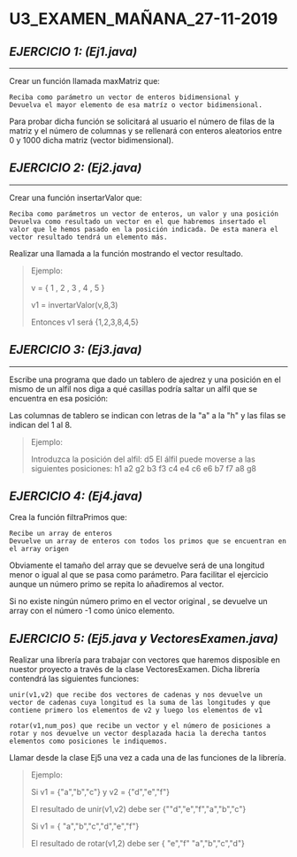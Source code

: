 
# U3_EXAMEN_MAÑANA_27-11-2019

## _EJERCICIO 1: (Ej1.java)_
---

Crear un función llamada maxMatriz que:

    Reciba como parámetro un vector de enteros bidimensional y
    Devuelva el mayor elemento de esa matríz o vector bidimensional.

Para probar dicha función se solicitará al usuario el número de filas de la matriz y el número de columnas y se rellenará con enteros aleatorios entre 0 y 1000 dicha matriz (vector bidimensional).

## _EJERCICIO 2: (Ej2.java)_
---

Crear una función insertarValor que:

    Reciba como parámetros un vector de enteros, un valor y una posición
    Devuelva como resultado un vector en el que habremos insertado el valor que le hemos pasado en la posición indicada. De esta manera el vector resultado tendrá un elemento más.

Realizar una llamada a la función mostrando el vector resultado.

>Ejemplo:
>
>v = { 1 , 2 , 3 , 4 , 5 }
>
>v1 = invertarValor(v,8,3)
>
>Entonces v1 será {1,2,3,8,4,5}

## _EJERCICIO 3: (Ej3.java)_
---

Escribe una programa que dado un tablero de ajedrez y una posición en el mismo de un alfil nos diga a qué casillas podría saltar un alfil que se encuentra en esa posición:

Las columnas de tablero se indican con letras de la "a" a la "h" y las filas se indican del 1 al 8.

>Ejemplo:
>
>Introduzca la posición del alfil: d5
>El álfil puede moverse a las siguientes posiciones:
>h1 a2 g2 b3 f3 c4 e4 c6 e6 b7 f7 a8 g8

## _EJERCICIO 4: (Ej4.java)_

Crea la función filtraPrimos que:

    Recibe un array de enteros
    Devuelve un array de enteros con todos los primos que se encuentran en el array origen

Obviamente el tamaño del array  que se devuelve será de una longitud menor o igual al que se pasa como parámetro. Para facilitar el ejercicio aunque un número primo se repita lo añadiremos al vector. 

Si no existe ningún número primo en el vector original , se devuelve un array con el número -1 como único elemento.

## _EJERCICIO 5: (Ej5.java y VectoresExamen.java)_

Realizar una librería para trabajar con vectores que haremos disposible en nuestor proyecto a través de la clase VectoresExamen. Dicha librería contendrá las siguientes funciones:

    unir(v1,v2) que recibe dos vectores de cadenas y nos devuelve un vector de cadenas cuya longitud es la suma de las longitudes y que contiene primero los elementos de v2 y luego los elementos de v1
  
    rotar(v1,num_pos) que recibe un vector y el número de posiciones a rotar y nos devuelve un vector desplazada hacia la derecha tantos elementos como posiciones le indiquemos.

Llamar desde la clase Ej5 una vez a cada una de las funciones de la librería.

>Ejemplo:
>
>Si v1 = {"a","b","c"} y v2 = {"d","e","f"}
>
>El resultado de unir(v1,v2) debe ser {""d","e","f","a","b","c"}
>
>Si v1 = { "a","b","c","d","e","f"}
>
>El resultado de rotar(v1,2) debe ser { "e","f" "a","b","c","d"}
